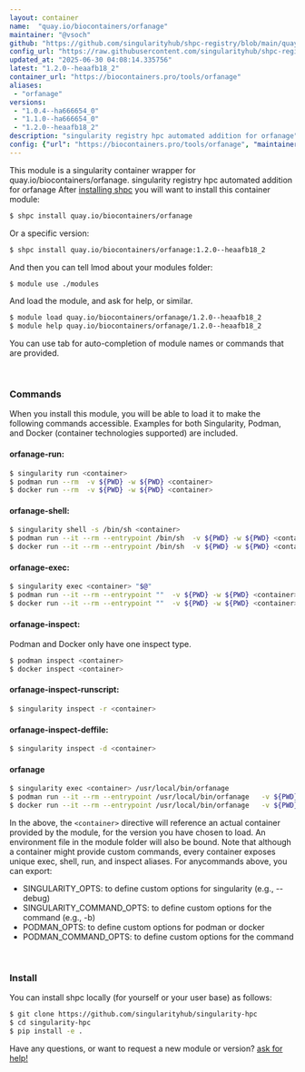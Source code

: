```yaml
---
layout: container
name:  "quay.io/biocontainers/orfanage"
maintainer: "@vsoch"
github: "https://github.com/singularityhub/shpc-registry/blob/main/quay.io/biocontainers/orfanage/container.yaml"
config_url: "https://raw.githubusercontent.com/singularityhub/shpc-registry/main/quay.io/biocontainers/orfanage/container.yaml"
updated_at: "2025-06-30 04:08:14.335756"
latest: "1.2.0--heaafb18_2"
container_url: "https://biocontainers.pro/tools/orfanage"
aliases:
 - "orfanage"
versions:
 - "1.0.4--ha666654_0"
 - "1.1.0--ha666654_0"
 - "1.2.0--heaafb18_2"
description: "singularity registry hpc automated addition for orfanage"
config: {"url": "https://biocontainers.pro/tools/orfanage", "maintainer": "@vsoch", "description": "singularity registry hpc automated addition for orfanage", "latest": {"1.2.0--heaafb18_2": "sha256:05d2ab9cf11151f12ac0f387b19cc637209a884b3c7146a2fa66f14de5843dbc"}, "tags": {"1.0.4--ha666654_0": "sha256:e758da6b14f6b1338585cea0c9e1482bd9e6a78901fa5f148d34bb23a4ece3e3", "1.1.0--ha666654_0": "sha256:2ab928831e643e24e3919c12e034b9f18c0f9a2c29fe90a525073bd58683586d", "1.2.0--heaafb18_2": "sha256:05d2ab9cf11151f12ac0f387b19cc637209a884b3c7146a2fa66f14de5843dbc"}, "docker": "quay.io/biocontainers/orfanage", "aliases": {"orfanage": "/usr/local/bin/orfanage"}}
---
```


This module is a singularity container wrapper for quay.io/biocontainers/orfanage.
singularity registry hpc automated addition for orfanage
After [installing shpc](#install) you will want to install this container module:


```bash
$ shpc install quay.io/biocontainers/orfanage
```

Or a specific version:

```bash
$ shpc install quay.io/biocontainers/orfanage:1.2.0--heaafb18_2
```

And then you can tell lmod about your modules folder:

```bash
$ module use ./modules
```

And load the module, and ask for help, or similar.

```bash
$ module load quay.io/biocontainers/orfanage/1.2.0--heaafb18_2
$ module help quay.io/biocontainers/orfanage/1.2.0--heaafb18_2
```

You can use tab for auto-completion of module names or commands that are provided.

<br>

### Commands

When you install this module, you will be able to load it to make the following commands accessible.
Examples for both Singularity, Podman, and Docker (container technologies supported) are included.

#### orfanage-run:

```bash
$ singularity run <container>
$ podman run --rm  -v ${PWD} -w ${PWD} <container>
$ docker run --rm  -v ${PWD} -w ${PWD} <container>
```

#### orfanage-shell:

```bash
$ singularity shell -s /bin/sh <container>
$ podman run --it --rm --entrypoint /bin/sh  -v ${PWD} -w ${PWD} <container>
$ docker run --it --rm --entrypoint /bin/sh  -v ${PWD} -w ${PWD} <container>
```

#### orfanage-exec:

```bash
$ singularity exec <container> "$@"
$ podman run --it --rm --entrypoint ""  -v ${PWD} -w ${PWD} <container> "$@"
$ docker run --it --rm --entrypoint ""  -v ${PWD} -w ${PWD} <container> "$@"
```

#### orfanage-inspect:

Podman and Docker only have one inspect type.

```bash
$ podman inspect <container>
$ docker inspect <container>
```

#### orfanage-inspect-runscript:

```bash
$ singularity inspect -r <container>
```

#### orfanage-inspect-deffile:

```bash
$ singularity inspect -d <container>
```


#### orfanage

```bash
$ singularity exec <container> /usr/local/bin/orfanage
$ podman run --it --rm --entrypoint /usr/local/bin/orfanage   -v ${PWD} -w ${PWD} <container> -c " $@"
$ docker run --it --rm --entrypoint /usr/local/bin/orfanage   -v ${PWD} -w ${PWD} <container> -c " $@"
```



In the above, the `<container>` directive will reference an actual container provided
by the module, for the version you have chosen to load. An environment file in the
module folder will also be bound. Note that although a container
might provide custom commands, every container exposes unique exec, shell, run, and
inspect aliases. For anycommands above, you can export:

 - SINGULARITY_OPTS: to define custom options for singularity (e.g., --debug)
 - SINGULARITY_COMMAND_OPTS: to define custom options for the command (e.g., -b)
 - PODMAN_OPTS: to define custom options for podman or docker
 - PODMAN_COMMAND_OPTS: to define custom options for the command

<br>

### Install

You can install shpc locally (for yourself or your user base) as follows:

```bash
$ git clone https://github.com/singularityhub/singularity-hpc
$ cd singularity-hpc
$ pip install -e .
```

Have any questions, or want to request a new module or version? [ask for help!](https://github.com/singularityhub/singularity-hpc/issues)